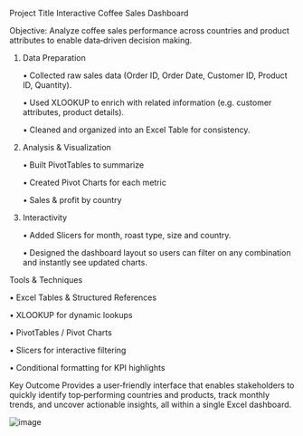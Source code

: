 Project Title
 Interactive Coffee Sales Dashboard 

Objective:
 Analyze coffee sales performance across countries and product attributes to enable data‑driven decision making.

1. Data Preparation

    •	Collected raw sales data (Order ID, Order Date, Customer ID, Product ID, Quantity).
   
    •	Used XLOOKUP to enrich with related information (e.g. customer attributes, product details).
   
    •	Cleaned and organized into an Excel Table for consistency.
   
3. Analysis & Visualization

    •	Built PivotTables to summarize
  
    •	Created Pivot Charts for each metric
  
    •	Sales & profit by country

3. Interactivity

   •	Added Slicers for month, roast type, size and country.
  
   •	Designed the dashboard layout so users can filter on any combination and instantly see updated charts.

 Tools & Techniques

   •	Excel Tables & Structured References
  
   •	XLOOKUP for dynamic lookups
  
   •	PivotTables / Pivot Charts
  
  •	Slicers for interactive filtering
  
  •	Conditional formatting for KPI highlights
  

Key Outcome
Provides a user‑friendly interface that enables stakeholders to quickly identify top‑performing countries and products, track monthly trends, and uncover actionable insights, all within a single Excel dashboard.

![image](https://github.com/user-attachments/assets/7efda452-37fd-4146-8806-ae531d2f0bd4)


